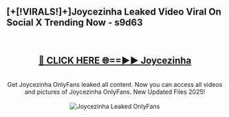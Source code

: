 <h2>[+[!VIRALS!]+]Joycezinha Leaked Video Viral On Social X Trending Now - s9d63</h2>
<br>
<div align="center">
<h2><a href="https://libra.edu.pl?Joycezinha" rel="nofollow">🔴 CLICK HERE 🌐==►► Joycezinha</a></h2>
<br>
Get Joycezinha OnlyFans leaked all content. Now you can access all videos and pictures of Joycezinha OnlyFans. New Updated Files 2025!
<br>
<br>
<a href="https://libra.edu.pl?Joycezinha" rel="nofollow" data-target="animated-image.originalLink"><img src="https://i.ibb.co.com/WyWwxjT/player-gif2.gif" alt="Joycezinha Leaked OnlyFans" style="max-width: 100%; display: inline-block;" data-target="animated-image.originalImage"></a>
</div>
<br>